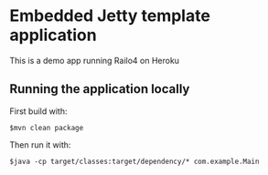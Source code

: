 # Embedded Jetty template application

This is a demo app running Railo4 on Heroku

## Running the application locally

First build with:

    $mvn clean package

Then run it with:

    $java -cp target/classes:target/dependency/* com.example.Main

